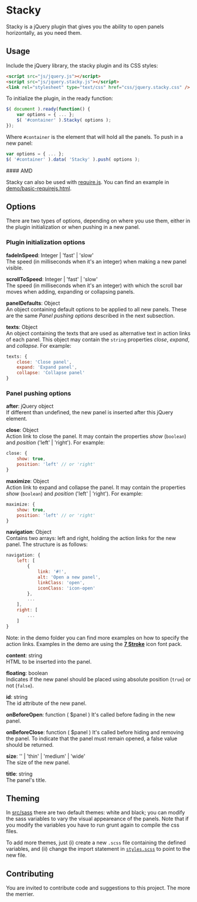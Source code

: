 # Stacky
Stacky is a jQuery plugin that gives you the ability to open panels horizontally, as you need them.

## Usage

Include the jQuery library, the stacky plugin and its CSS styles:
```html
<script src="js/jquery.js"></script>
<script src="js/jquery.stacky.js"></script>
<link rel="stylesheet" type="text/css" href="css/jquery.stacky.css" />
```

To initialize the plugin, in the ready function:

```javascript
$( document ).ready(function() {
    var options = { ... };
    $( '#container' ).Stacky( options );
});
```

Where `#container` is the element that will hold all the panels. To push in a new panel:

```javascript
var options = { ... };
$( '#container' ).data( 'Stacky' ).push( options );
```

#### AMD

Stacky can also be used with [require.js](http://requirejs.org/). You can find an example in [demo/basic-requirejs.html](demo/basic-requirejs.html).

## Options

There are two types of options, depending on where you use them, either in the plugin initialization or when pushing in a new panel.

### Plugin initialization options

__fadeInSpeed__: Integer | 'fast' | 'slow'  
The speed (in milliseconds when it's an integer) when making a new panel visible.

__scrollToSpeed__: Integer | 'fast' | 'slow'  
The speed (in milliseconds when it's an integer) with which the scroll bar moves when adding, expanding or collapsing panels.

__panelDefaults__: Object  
An object containing default options to be applied to all new panels. These are the same *Panel pushing options* described in the next subsection.

__texts__: Object  
An object containing the texts that are used as alternative text in action links of each panel. This object may contain the `string` properties *close*, *expand*, and *collapse*. For example:

```javascript
texts: {
    close: 'Close panel',
    expand: 'Expand panel',
    collapse: 'Collapse panel'
}
```

### Panel pushing options

__after__: jQuery object    
If different than undefined, the new panel is inserted after this jQuery element.

__close__: Object    
Action link to close the panel. It may contain the properties *show* (`boolean`) and *position* ('left' | 'right'). For example:

```javascript
close: {
    show: true,
    position: 'left' // or 'right'
}
```

__maximize__: Object    
Action link to expand and collapse the panel. It may contain the properties *show* (`boolean`) and *position* ('left' | 'right'). For example:

```javascript
maximize: {
    show: true,
    position: 'left' // or 'right'
}
```

__navigation__: Object    
Contains two arrays: left and right, holding the action links for the new panel. The structure is as follows:

```javascript
navigation: {
    left: [
        {
            link: '#!',
            alt: 'Open a new panel',
            linkClass: 'open',
            iconClass: 'icon-open'
        },
        ...
    ],
    right: [
        ... 
    ]
}
```

Note: in the demo folder you can find more examples on how to specify the action links. Examples in the demo are using the [__7 Stroke__](http://themes-pixeden.com/font-demos/7-stroke/) icon font pack.

__content__: string    
HTML to be inserted into the panel.

__floating__: boolean  
Indicates if the new panel should be placed using absolute position (`true`) or not (`false`).

__id__: string    
The id attribute of the new panel.

__onBeforeOpen__: function ( $panel )
It's called before fading in the new panel.

__onBeforeClose__: function ( $panel )
It's called before hiding and removing the panel. To indicate that the panel must remain opened, a false value should be returned.

__size__: '' | 'thin' | 'medium' | 'wide'    
The size of the new panel. 

__title__: string    
The panel's title.

## Theming

In [src/sass](/src/sass) there are two default themes: white and black; you can modify the sass variables to vary the visual appeareance of the panels. Note that if you modify the variables you have to run grunt again to compile the css files.

To add more themes, just (i) create a new `.scss` file containing the defined variables, and (ii) change the import statement in [`styles.scss`](src/sass/styles.scss) to point to the new file.

## Contributing

You are invited to contribute code and suggestions to this project. The more the merrier.
